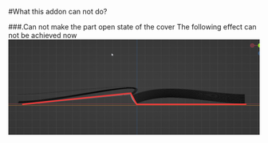 #What this addon can not do?

###.Can not make the part open state of the cover 
The following effect can not be achieved now
![](image/zshape.png "")






















